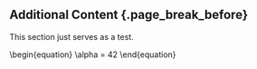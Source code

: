 ## Additional Content {.page_break_before}

This section just serves as a test.

\begin{equation}
\alpha = 42
\end{equation}
